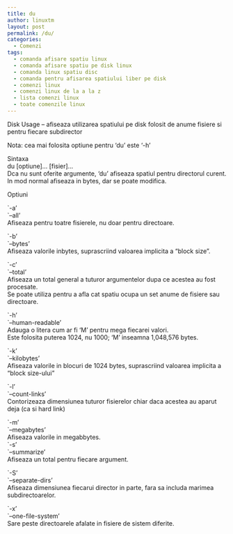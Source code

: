 ```yaml
---
title: du
author: linuxtm
layout: post
permalink: /du/
categories:
  - Comenzi
tags:
  - comanda afisare spatiu linux
  - comanda afisare spatiu pe disk linux
  - comanda linux spatiu disc
  - comanda pentru afisarea spatiului liber pe disk
  - comenzi linux
  - comenzi linux de la a la z
  - lista comenzi linux
  - toate comenzile linux
---
```

Disk Usage &#8211; afiseaza utilizarea spatiului pe disk folosit de anume fisiere si pentru fiecare subdirector

Nota: cea mai folosita optiune pentru &#8216;du&#8217; este &#8216;-h&#8217;

Sintaxa  
du [optiune]&#8230; [fisier]&#8230;  
Dca nu sunt oferite argumente, &#8216;du&#8217; afiseaza spatiul pentru directorul curent. In mod normal afiseaza in bytes, dar se poate modifica.

Optiuni

\`-a&#8217;  
\`&#8211;all&#8217;  
Afiseaza pentru toatre fisierele, nu doar pentru directoare.

\`-b&#8217;  
\`&#8211;bytes&#8217;  
Afiseaza valorile inbytes, suprascriind valoarea implicita a &#8220;block size&#8221;.

\`-c&#8217;  
\`&#8211;total&#8217;  
Afiseaza un total general a tuturor argumentelor dupa ce acestea au fost procesate.  
Se poate utiliza pentru a afla cat spatiu ocupa un set anume de fisiere sau directoare.

\`-h&#8217;  
\`&#8211;human-readable&#8217;  
Adauga o litera cum ar fi &#8216;M&#8217; pentru mega fiecarei valori.  
Este folosita puterea 1024, nu 1000; &#8216;M&#8217; inseamna 1,048,576 bytes.

\`-k&#8217;  
\`&#8211;kilobytes&#8217;  
Afiseaza valorile in blocuri de 1024 bytes, suprascriind valoarea implicita a &#8220;block size-ului&#8221;

\`-l&#8217;  
\`&#8211;count-links&#8217;  
Contorizeaza dimensiunea tuturor fisierelor chiar daca acestea au aparut deja (ca si hard link)

\`-m&#8217;  
\`&#8211;megabytes&#8217;  
Afiseaza valorile in megabbytes.  
\`-s&#8217;  
\`&#8211;summarize&#8217;  
Afiseaza un total pentru fiecare argument.

\`-S&#8217;  
\`&#8211;separate-dirs&#8217;  
Afiseaza dimensiunea fiecarui director in parte, fara sa includa marimea subdirectoarelor.

\`-x&#8217;  
\`&#8211;one-file-system&#8217;  
Sare peste directoarele afalate in fisiere de sistem diferite.